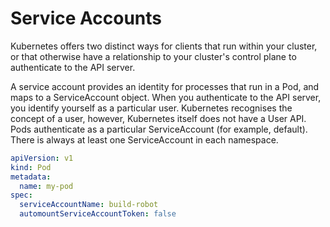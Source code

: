 # Service Accounts

Kubernetes offers two distinct ways for clients that run within your cluster,
or that otherwise have a relationship to your cluster's control plane to authenticate to the API server.

A service account provides an identity for processes that run in a Pod, and maps to a ServiceAccount object.
When you authenticate to the API server, you identify yourself as a particular user.
Kubernetes recognises the concept of a user, however, Kubernetes itself does not have a User API.
Pods authenticate as a particular ServiceAccount (for example, default). There is always at least one ServiceAccount in each namespace.

```yaml
apiVersion: v1
kind: Pod
metadata:
  name: my-pod
spec:
  serviceAccountName: build-robot
  automountServiceAccountToken: false
```
